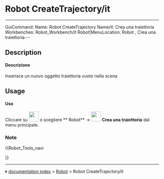# Robot CreateTrajectory/it
---
 GuiCommand:   Name: Robot CreateTrajectory   Name/it: Crea una traiettoria   Workbenches: Robot_Workbench/it   Robot|MenuLocation: Robot , Crea una traiettoria---


</div>

## Description


<div class="mw-translate-fuzzy">

#### Descrizione

Inserisce un nuovo oggetto traiettoria vuoto nella scena


</div>

## Usage


<div class="mw-translate-fuzzy">

#### Uso

Cliccare su <img alt="" src=images/Robot_CreateTrajectory.png  style="width:32px;"> o scegliere ** Robot** → **<img src="images/Robot_CreateTrajectory.png" width=32px> Crea una traiettoria** dal menu principale.


</div>


<div class="mw-translate-fuzzy">

### Note


</div>


<div class="mw-translate-fuzzy">





</div>


{{Robot_Tools_navi

}}



---
⏵ [documentation index](../README.md) > [Robot](Robot_Workbench.md) > Robot CreateTrajectory/it
